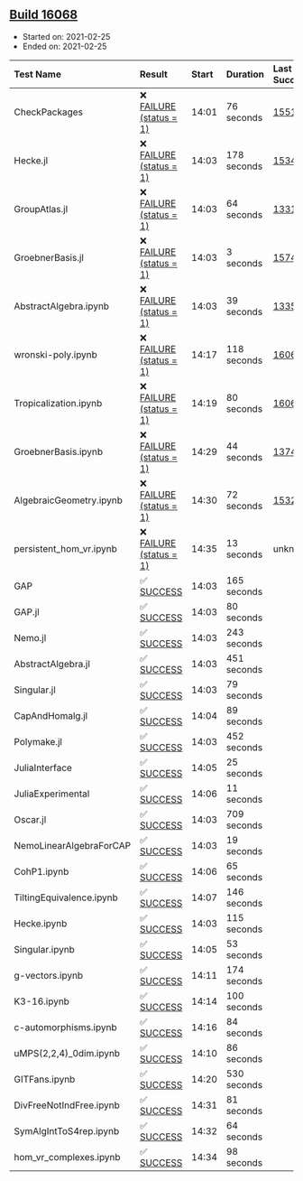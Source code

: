 ## [Build 16068](https://oscarci.mathematik.uni-kl.de/job/oscar/16068/)

* Started on: 2021-02-25
* Ended on: 2021-02-25

| Test Name    | Result | Start | Duration | Last Success | First Failure |
|:-------------|:-------|:------|:---------|:-------------|:--------------|
| CheckPackages | ❌ [FAILURE (status = 1)](https://oscarci.mathematik.uni-kl.de/job/oscar/16068/artifact/logs/build-16068/CheckPackages.log) | 14:01 | 76 seconds | [15514](https://oscarci.mathematik.uni-kl.de/job/oscar/15514/) | [15515](https://oscarci.mathematik.uni-kl.de/job/oscar/15515/) |
| Hecke.jl | ❌ [FAILURE (status = 1)](https://oscarci.mathematik.uni-kl.de/job/oscar/16068/artifact/logs/build-16068/Hecke.jl.log) | 14:03 | 178 seconds | [15344](https://oscarci.mathematik.uni-kl.de/job/oscar/15344/) | [15348](https://oscarci.mathematik.uni-kl.de/job/oscar/15348/) |
| GroupAtlas.jl | ❌ [FAILURE (status = 1)](https://oscarci.mathematik.uni-kl.de/job/oscar/16068/artifact/logs/build-16068/GroupAtlas.jl.log) | 14:03 | 64 seconds | [13311](https://oscarci.mathematik.uni-kl.de/job/oscar/13311/) | [13312](https://oscarci.mathematik.uni-kl.de/job/oscar/13312/) |
| GroebnerBasis.jl | ❌ [FAILURE (status = 1)](https://oscarci.mathematik.uni-kl.de/job/oscar/16068/artifact/logs/build-16068/GroebnerBasis.jl.log) | 14:03 | 3 seconds | [15745](https://oscarci.mathematik.uni-kl.de/job/oscar/15745/) | [15746](https://oscarci.mathematik.uni-kl.de/job/oscar/15746/) |
| AbstractAlgebra.ipynb | ❌ [FAILURE (status = 1)](https://oscarci.mathematik.uni-kl.de/job/oscar/16068/artifact/logs/build-16068/AbstractAlgebra.ipynb.log) | 14:03 | 39 seconds | [13355](https://oscarci.mathematik.uni-kl.de/job/oscar/13355/) | [13356](https://oscarci.mathematik.uni-kl.de/job/oscar/13356/) |
| wronski-poly.ipynb | ❌ [FAILURE (status = 1)](https://oscarci.mathematik.uni-kl.de/job/oscar/16068/artifact/logs/build-16068/wronski-poly.ipynb.log) | 14:17 | 118 seconds | [16067](https://oscarci.mathematik.uni-kl.de/job/oscar/16067/) | [16068](https://oscarci.mathematik.uni-kl.de/job/oscar/16068/) |
| Tropicalization.ipynb | ❌ [FAILURE (status = 1)](https://oscarci.mathematik.uni-kl.de/job/oscar/16068/artifact/logs/build-16068/Tropicalization.ipynb.log) | 14:19 | 80 seconds | [16066](https://oscarci.mathematik.uni-kl.de/job/oscar/16066/) | [16067](https://oscarci.mathematik.uni-kl.de/job/oscar/16067/) |
| GroebnerBasis.ipynb | ❌ [FAILURE (status = 1)](https://oscarci.mathematik.uni-kl.de/job/oscar/16068/artifact/logs/build-16068/GroebnerBasis.ipynb.log) | 14:29 | 44 seconds | [13748](https://oscarci.mathematik.uni-kl.de/job/oscar/13748/) | [13749](https://oscarci.mathematik.uni-kl.de/job/oscar/13749/) |
| AlgebraicGeometry.ipynb | ❌ [FAILURE (status = 1)](https://oscarci.mathematik.uni-kl.de/job/oscar/16068/artifact/logs/build-16068/AlgebraicGeometry.ipynb.log) | 14:30 | 72 seconds | [15322](https://oscarci.mathematik.uni-kl.de/job/oscar/15322/) | [15323](https://oscarci.mathematik.uni-kl.de/job/oscar/15323/) |
| persistent_hom_vr.ipynb | ❌ [FAILURE (status = 1)](https://oscarci.mathematik.uni-kl.de/job/oscar/16068/artifact/logs/build-16068/persistent_hom_vr.ipynb.log) | 14:35 | 13 seconds | unknown | unknown |
| GAP | ✅ [SUCCESS](https://oscarci.mathematik.uni-kl.de/job/oscar/16068/artifact/logs/build-16068/GAP.log) | 14:03 | 165 seconds |  |  |
| GAP.jl | ✅ [SUCCESS](https://oscarci.mathematik.uni-kl.de/job/oscar/16068/artifact/logs/build-16068/GAP.jl.log) | 14:03 | 80 seconds |  |  |
| Nemo.jl | ✅ [SUCCESS](https://oscarci.mathematik.uni-kl.de/job/oscar/16068/artifact/logs/build-16068/Nemo.jl.log) | 14:03 | 243 seconds |  |  |
| AbstractAlgebra.jl | ✅ [SUCCESS](https://oscarci.mathematik.uni-kl.de/job/oscar/16068/artifact/logs/build-16068/AbstractAlgebra.jl.log) | 14:03 | 451 seconds |  |  |
| Singular.jl | ✅ [SUCCESS](https://oscarci.mathematik.uni-kl.de/job/oscar/16068/artifact/logs/build-16068/Singular.jl.log) | 14:03 | 79 seconds |  |  |
| CapAndHomalg.jl | ✅ [SUCCESS](https://oscarci.mathematik.uni-kl.de/job/oscar/16068/artifact/logs/build-16068/CapAndHomalg.jl.log) | 14:04 | 89 seconds |  |  |
| Polymake.jl | ✅ [SUCCESS](https://oscarci.mathematik.uni-kl.de/job/oscar/16068/artifact/logs/build-16068/Polymake.jl.log) | 14:03 | 452 seconds |  |  |
| JuliaInterface | ✅ [SUCCESS](https://oscarci.mathematik.uni-kl.de/job/oscar/16068/artifact/logs/build-16068/JuliaInterface.log) | 14:05 | 25 seconds |  |  |
| JuliaExperimental | ✅ [SUCCESS](https://oscarci.mathematik.uni-kl.de/job/oscar/16068/artifact/logs/build-16068/JuliaExperimental.log) | 14:06 | 11 seconds |  |  |
| Oscar.jl | ✅ [SUCCESS](https://oscarci.mathematik.uni-kl.de/job/oscar/16068/artifact/logs/build-16068/Oscar.jl.log) | 14:03 | 709 seconds |  |  |
| NemoLinearAlgebraForCAP | ✅ [SUCCESS](https://oscarci.mathematik.uni-kl.de/job/oscar/16068/artifact/logs/build-16068/NemoLinearAlgebraForCAP.log) | 14:03 | 19 seconds |  |  |
| CohP1.ipynb | ✅ [SUCCESS](https://oscarci.mathematik.uni-kl.de/job/oscar/16068/artifact/logs/build-16068/CohP1.ipynb.log) | 14:06 | 65 seconds |  |  |
| TiltingEquivalence.ipynb | ✅ [SUCCESS](https://oscarci.mathematik.uni-kl.de/job/oscar/16068/artifact/logs/build-16068/TiltingEquivalence.ipynb.log) | 14:07 | 146 seconds |  |  |
| Hecke.ipynb | ✅ [SUCCESS](https://oscarci.mathematik.uni-kl.de/job/oscar/16068/artifact/logs/build-16068/Hecke.ipynb.log) | 14:03 | 115 seconds |  |  |
| Singular.ipynb | ✅ [SUCCESS](https://oscarci.mathematik.uni-kl.de/job/oscar/16068/artifact/logs/build-16068/Singular.ipynb.log) | 14:05 | 53 seconds |  |  |
| g-vectors.ipynb | ✅ [SUCCESS](https://oscarci.mathematik.uni-kl.de/job/oscar/16068/artifact/logs/build-16068/g-vectors.ipynb.log) | 14:11 | 174 seconds |  |  |
| K3-16.ipynb | ✅ [SUCCESS](https://oscarci.mathematik.uni-kl.de/job/oscar/16068/artifact/logs/build-16068/K3-16.ipynb.log) | 14:14 | 100 seconds |  |  |
| c-automorphisms.ipynb | ✅ [SUCCESS](https://oscarci.mathematik.uni-kl.de/job/oscar/16068/artifact/logs/build-16068/c-automorphisms.ipynb.log) | 14:16 | 84 seconds |  |  |
| uMPS(2,2,4)_0dim.ipynb | ✅ [SUCCESS](https://oscarci.mathematik.uni-kl.de/job/oscar/16068/artifact/logs/build-16068/uMPS-2-2-4-_0dim.ipynb.log) | 14:10 | 86 seconds |  |  |
| GITFans.ipynb | ✅ [SUCCESS](https://oscarci.mathematik.uni-kl.de/job/oscar/16068/artifact/logs/build-16068/GITFans.ipynb.log) | 14:20 | 530 seconds |  |  |
| DivFreeNotIndFree.ipynb | ✅ [SUCCESS](https://oscarci.mathematik.uni-kl.de/job/oscar/16068/artifact/logs/build-16068/DivFreeNotIndFree.ipynb.log) | 14:31 | 81 seconds |  |  |
| SymAlgIntToS4rep.ipynb | ✅ [SUCCESS](https://oscarci.mathematik.uni-kl.de/job/oscar/16068/artifact/logs/build-16068/SymAlgIntToS4rep.ipynb.log) | 14:32 | 64 seconds |  |  |
| hom_vr_complexes.ipynb | ✅ [SUCCESS](https://oscarci.mathematik.uni-kl.de/job/oscar/16068/artifact/logs/build-16068/hom_vr_complexes.ipynb.log) | 14:34 | 98 seconds |  |  |
